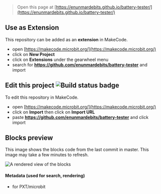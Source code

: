 
> Open this page at [https://enunmardebits.github.io/battery-tester/](https://enunmardebits.github.io/battery-tester/)

## Use as Extension

This repository can be added as an **extension** in MakeCode.

* open [https://makecode.microbit.org/](https://makecode.microbit.org/)
* click on **New Project**
* click on **Extensions** under the gearwheel menu
* search for **https://github.com/enunmardebits/battery-tester** and import

## Edit this project ![Build status badge](https://github.com/enunmardebits/battery-tester/workflows/MakeCode/badge.svg)

To edit this repository in MakeCode.

* open [https://makecode.microbit.org/](https://makecode.microbit.org/)
* click on **Import** then click on **Import URL**
* paste **https://github.com/enunmardebits/battery-tester** and click import

## Blocks preview

This image shows the blocks code from the last commit in master.
This image may take a few minutes to refresh.

![A rendered view of the blocks](https://github.com/enunmardebits/battery-tester/raw/master/.github/makecode/blocks.png)

#### Metadata (used for search, rendering)

* for PXT/microbit
<script src="https://makecode.com/gh-pages-embed.js"></script><script>makeCodeRender("{{ site.makecode.home_url }}", "{{ site.github.owner_name }}/{{ site.github.repository_name }}");</script>
